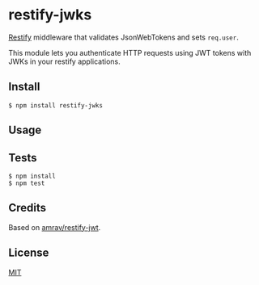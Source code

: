 # restify-jwks

[Restify](http://mcavage.me/node-restify/) middleware that validates JsonWebTokens and sets `req.user`.

This module lets you authenticate HTTP requests using JWT tokens with JWKs in your restify applications.

## Install

    $ npm install restify-jwks

## Usage


## Tests

    $ npm install
    $ npm test

## Credits

Based on [amrav/restify-jwt](https://github.com/amrav/restify-jwt).

## License

[MIT](LICENSE)
